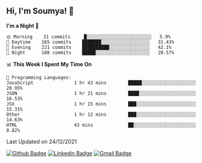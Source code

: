 ## Hi, I'm Soumya! 👋

<!--START_SECTION:waka-->
**I'm a Night 🦉** 

```text
🌞 Morning    31 commits     █░░░░░░░░░░░░░░░░░░░░░░░░   5.9% 
🌆 Daytime    165 commits    ███████░░░░░░░░░░░░░░░░░░   31.43% 
🌃 Evening    221 commits    ██████████░░░░░░░░░░░░░░░   42.1% 
🌙 Night      108 commits    █████░░░░░░░░░░░░░░░░░░░░   20.57%

```


📊 **This Week I Spent My Time On** 

```text
💬 Programming Languages: 
JavaScript               1 hr 43 mins        █████░░░░░░░░░░░░░░░░░░░░   20.95% 
JSON                     1 hr 21 mins        ████░░░░░░░░░░░░░░░░░░░░░   16.53% 
JSX                      1 hr 15 mins        ███░░░░░░░░░░░░░░░░░░░░░░   15.31% 
Other                    1 hr 12 mins        ███░░░░░░░░░░░░░░░░░░░░░░   14.63% 
HTML                     43 mins             ██░░░░░░░░░░░░░░░░░░░░░░░   8.82%

```


 Last Updated on 24/12/2021
<!--END_SECTION:waka-->

[![Github Badge](https://img.shields.io/badge/-rubyruins-grey?style=for-the-badge&logo=github&logoColor=white&link=https://github.com/rubyruins/)](https://www.github.com/rubyruins/) 
[![Linkedin Badge](https://img.shields.io/badge/-Soumya%20Parekh-0072b1?style=for-the-badge&logo=Linkedin&logoColor=white&link=https://www.linkedin.com/in/Soumya-Parekh/)](https://www.linkedin.com/in/Soumya-Parekh/) 
[![Gmail Badge](https://img.shields.io/badge/-soumya.parekh@somaiya.edu-c14438?style=for-the-badge&logo=Gmail&logoColor=white&link=mailto:soumya.parekh@somaiya.edu)](mailto:soumya.parekh@somaiya.edu) 
